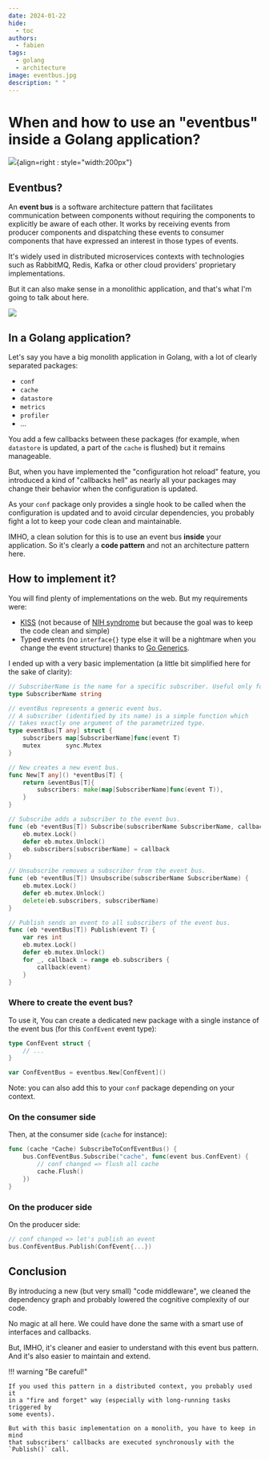 ```yaml
---
date: 2024-01-22
hide:
  - toc
authors:
  - fabien
tags:
  - golang
  - architecture
image: eventbus.jpg
description: " " 
---
```


# When and how to use an "eventbus" inside a Golang application?

![](eventbus.jpg){align=right : style="width:200px"}

## Eventbus?

An **event bus** is a software architecture pattern that facilitates communication between components without requiring the components to explicitly be aware of each other.
It works by receiving events from producer components and dispatching these events to consumer components that have expressed an interest in those types of events.

It's widely used in distributed microservices contexts with technologies such as RabbitMQ, Redis, Kafka or other cloud providers' proprietary implementations.

But it can also make sense in a monolithic application, and that's what I'm going to talk about here.

<!-- more -->

![](eventbus.png)

## In a Golang application?

Let's say you have a big monolith application in Golang, with a lot of clearly separated packages:

- `conf`
- `cache`
- `datastore`
- `metrics`
- `profiler`
- ...

You add a few callbacks between these packages (for example, when `datastore` is updated, a part of the `cache` is flushed) but it remains manageable.

But, when you have implemented the "configuration hot reload" feature, you introduced a kind of "callbacks hell" as nearly all your packages may change their behavior when the configuration is updated.

As your `conf` package only provides a single hook to be called when the configuration is updated and to avoid circular dependencies, you probably fight a lot to keep your code clean and maintainable.

IMHO, a clean solution for this is to use an event bus **inside** your application. So it's clearly a **code pattern** and not an architecture pattern here.

## How to implement it?

You will find plenty of implementations on the web. But my requirements were:

- [KISS](https://en.wikipedia.org/wiki/KISS_principle) (not because of [NIH syndrome](https://en.wikipedia.org/wiki/Not_invented_here) but because the goal was to keep the code clean and simple)
- Typed events (no `interface{}` type else it will be a nightmare when you change the event structure) thanks to [Go Generics](https://go.dev/doc/tutorial/generics).

I ended up with a very basic implementation (a little bit simplified here for the sake of clarity):

```go
// SubscriberName is the name for a specific subscriber. Useful only for unsubscribing.
type SubscriberName string

// eventBus represents a generic event bus.
// A subscriber (identified by its name) is a simple function which
// takes exactly one argument of the parametrized type.
type eventBus[T any] struct {
	subscribers map[SubscriberName]func(event T)
	mutex       sync.Mutex
}

// New creates a new event bus.
func New[T any]() *eventBus[T] {
	return &eventBus[T]{
		subscribers: make(map[SubscriberName]func(event T)),
	}
}

// Subscribe adds a subscriber to the event bus.
func (eb *eventBus[T]) Subscribe(subscriberName SubscriberName, callback func(event T)) {
	eb.mutex.Lock()
	defer eb.mutex.Unlock()
	eb.subscribers[subscriberName] = callback
}

// Unsubscribe removes a subscriber from the event bus.
func (eb *eventBus[T]) Unsubscribe(subscriberName SubscriberName) {
	eb.mutex.Lock()
	defer eb.mutex.Unlock()
	delete(eb.subscribers, subscriberName)
}

// Publish sends an event to all subscribers of the event bus.
func (eb *eventBus[T]) Publish(event T) {
	var res int
	eb.mutex.Lock()
	defer eb.mutex.Unlock()
	for _, callback := range eb.subscribers {
		callback(event)
	}
}
```

### Where to create the event bus?

To use it, You can create a dedicated new package with a single instance of the event bus (for this `ConfEvent` event type):

```go
type ConfEvent struct {
    // ...
}

var ConfEventBus = eventbus.New[ConfEvent]()
```

Note: you can also add this to your `conf` package depending on your context.

### On the consumer side

Then, at the consumer side (`cache` for instance):

```go
func (cache *Cache) SubscribeToConfEventBus() {
    bus.ConfEventBus.Subscribe("cache", func(event bus.ConfEvent) {
        // conf changed => flush all cache
        cache.Flush()
    })
}
```

### On the producer side

On the producer side:

```go
// conf changed => let's publish an event
bus.ConfEventBus.Publish(ConfEvent{...})
```

## Conclusion

By introducing a new (but very small) "code middleware", we cleaned the dependency graph and probably lowered the cognitive complexity of our code.

No magic at all here. We could have done the same with a smart use of interfaces and callbacks.

But, IMHO, it's cleaner and easier to understand with this event bus pattern. And it's also easier to maintain and extend.

!!! warning "Be careful!"

	If you used this pattern in a distributed context, you probably used it
	in a "fire and forget" way (especially with long-running tasks triggered by
	some events).
	
	But with this basic implementation on a monolith, you have to keep in mind
	that subscribers' callbacks are executed synchronously with the `Publish()` call.